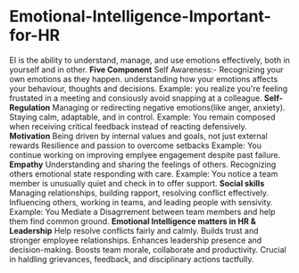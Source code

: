 # Emotional-Intelligence-Important-for-HR
EI is the ability to understand, manage, and use emotions effectively, both in yourself and in other.
**Five Component**
Self Awareness:- Recognizing your own emotions as they happen.
understanding how your emotions affects your behaviour, thoughts and decisions.
Example: you realize you're feeling frustated in a meeting and consiously avoid snapping at a colleague.
**Self- Regulation**
Managing or redirecting negative emotions(like anger, anxiety).
Staying calm, adaptable, and in control.
Example: You remain composed when receiving critical feedback instead of reacting defensively.\
**Motivation**
Being driven by internal values and goals, not just external rewards 
Resilience and passion to overcome setbacks 
Example: You continue working on improving emplyee engagement despite past failure.
**Empathy**
Understanding and sharing the feelings of others.
Recognizing others emotional state responding with care.
Example: You notice a team member is unusually quiet and check in to offer support.
**Social skills**
Managing relationships, building rapport, resolving conflict effectively.
Influencing others, working in teams, and leading people with sensivity.
Example: You Mediate a Disagrrement between team members and help them find common ground.
**Emotional Intelligence matters in HR  & Leadership**
Help resolve conflicts fairly and calmly.
Builds trust and stronger employee relationships.
Enhances leadership presence and decision-making.
Boosts team morale, collaborate and productivity.
Crucial in haldling grievances, feedback, and disciplinary actions tactfully. 

